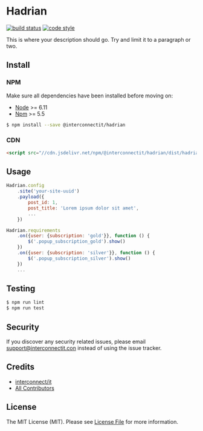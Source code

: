 # Hadrian

[![build status](https://img.shields.io/travis/interconnectit/hadrian-js.svg?style=flat-square)](https://travis-ci.org/interconnectit/hadrian-js)
[![code style](https://img.shields.io/badge/code%20style-standard-brightgreen.svg?style=flat-square)](http://standardjs.com)

This is where your description should go. Try and limit it to a paragraph or two.

## Install

### NPM

Make sure all dependencies have been installed before moving on:

* [Node](https://nodejs.org/en/) >= 6.11
* [Npm](https://www.npmjs.com/get-npm) >= 5.5

``` bash
$ npm install --save @interconnectit/hadrian
```

### CDN

``` html
<script src="//cdn.jsdelivr.net/npm/@interconnectit/hadrian/dist/hadrian.min.js"></script>
```

## Usage

``` js
Hadrian.config
    .site('your-site-uuid')
    .payload({
        post_id: 1,
        post_title: 'Lorem ipsum dolor sit amet',
        ...
    })

Hadrian.requirements
    .on({user: {subscription: 'gold'}}, function () {
        $('.popup_subscription_gold').show()
    })
    .on({user: {subscription: 'silver'}}, function () {
        $('.popup_subscription_silver').show()
    })
    ...
```

## Testing

``` bash
$ npm run lint
$ npm run test
```

## Security

If you discover any security related issues, please email support@interconnectit.con instead of using the issue tracker.

## Credits

- [interconnect/it](https://interconnectit.com/)
- [All Contributors](../../contributors)

## License

The MIT License (MIT). Please see [License File](license.md) for more information.
